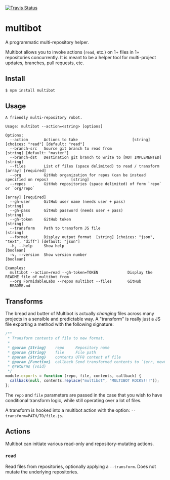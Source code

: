 [![Travis Status][trav_img]][trav_site]
<!--[![Coverage Status][cov_img]][cov_site]-->

multibot
========

A programmatic multi-repository helper.

Multibot allows you to invoke actions (`read`, etc.) on 1+ files in 1+
repositories concurrently. It is meant to be a helper tool for multi-project
updates, branches, pull requests, etc.

## Install

```sh
$ npm install multibot
```

## Usage

```
A friendly multi-repository robot.

Usage: multibot --action=<string> [options]

Options:
  --action       Actions to take                        [string] [choices: "read"] [default: "read"]
  --branch-src   Source git branch to read from                         [string] [default: "master"]
  --branch-dst   Destination git branch to write to [NOT IMPLEMENTED]                       [string]
  --files        List of files (space delimited) to read / transform              [array] [required]
  --org          GitHub organization for repos (can be instead specified on repos)          [string]
  --repos        GitHub repositories (space delimited) of form `repo` or `org/repo`
                                                                                  [array] [required]
  --gh-user      GitHub user name (needs user + pass)                                       [string]
  --gh-pass      GitHub password (needs user + pass)                                        [string]
  --gh-token     GitHub token                                                               [string]
  --transform    Path to transform JS file                                                  [string]
  --format       Display output format  [string] [choices: "json", "text", "diff"] [default: "json"]
  -h, --help     Show help                                                                 [boolean]
  -v, --version  Show version number                                                       [boolean]

Examples:
  multibot --action=read --gh-token=TOKEN             Display the README file of multibot from
  --org FormidableLabs --repos multibot --files       GitHub
  README.md
```

## Transforms

The bread and butter of Multibot is actually _changing_ files across many
projects in a sensible and predictable way. A "transform" is really just a JS
file exporting a method with the following signature:

```js
/**
 * Transform contents of file to new format.
 *
 * @param {String}    repo     Repository name
 * @param {String}    file     File path
 * @param {String}    contents UTF8 content of file
 * @param {Function}  callback Send transformed contents to `(err, newContents)`
 * @returns {void}
 */
module.exports = function (repo, file, contents, callback) {
  callback(null, contents.replace("multibot", "MULTIBOT ROCKS!!!"));
};
```

The `repo` and `file` parameters are passed in the case that you wish to have
conditional transform logic, while still operating over a lot of files.

A transform is hooked into a multibot action with the option:
`--transform=PATH/TO/file.js`.

## Actions

Multibot can initiate various read-only and repository-mutating actions.

### `read`

Read files from repositories, optionally applying a `--transform`. Does not
mutate the underlying repositories.


[trav_img]: https://api.travis-ci.org/FormidableLabs/multibot.svg
[trav_site]: https://travis-ci.org/FormidableLabs/multibot
[cov]: https://coveralls.io
[cov_img]: https://img.shields.io/coveralls/FormidableLabs/multibot.svg
[cov_site]: https://coveralls.io/r/FormidableLabs/multibot
